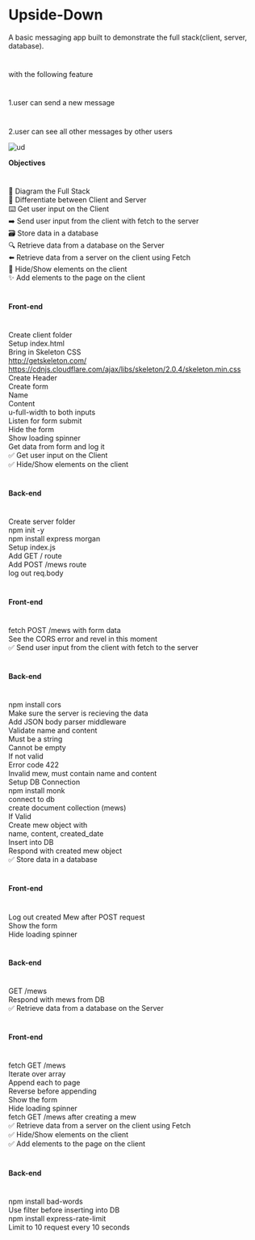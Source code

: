 # Upside-Down
A basic messaging app built to demonstrate the full stack(client, server, database).

#
with the following feature
#
1.user can send a new message
#
2.user can see all other messages by other users


![ud](https://user-images.githubusercontent.com/37223519/76159551-cc840d80-6147-11ea-9b31-1e8117e0f318.gif)

**Objectives**
#
 📝 Diagram the Full Stack  
 🔎 Differentiate between Client and Server  
 ⌨️ Get user input on the Client  
 ➡️ Send user input from the client with fetch to the server  
 🗃 Store data in a database  
 🔍 Retrieve data from a database on the Server  
 ⬅️ Retrieve data from a server on the client using Fetch  
 🙈 Hide/Show elements on the client  
 ✨ Add elements to the page on the client  
 #
 **Front-end**
 #
 Create client folder  
 Setup index.html  
 Bring in Skeleton CSS  
http://getskeleton.com/  
https://cdnjs.cloudflare.com/ajax/libs/skeleton/2.0.4/skeleton.min.css  
 Create Header  
 Create form  
 Name  
 Content  
 u-full-width to both inputs  
 Listen for form submit  
 Hide the form  
 Show loading spinner  
 Get data from form and log it  
✅ Get user input on the Client  
✅ Hide/Show elements on the client  

#
**Back-end**
#
 Create server folder  
 npm init -y  
 npm install express morgan  
 Setup index.js  
 Add GET / route  
 Add POST /mews route  
 log out req.body  
 #
 **Front-end**
 #
 fetch POST /mews with form data  
 See the CORS error and revel in this moment  
✅ Send user input from the client with fetch to the server  
#
**Back-end**
#
 npm install cors  
 Make sure the server is recieving the data  
 Add JSON body parser middleware  
 Validate name and content  
 Must be a string  
 Cannot be empty  
 If not valid  
 Error code 422  
 Invalid mew, must contain name and content  
 Setup DB Connection  
 npm install monk  
 connect to db  
 create document collection (mews)  
 If Valid  
 Create mew object with  
 name, content, created_date  
 Insert into DB  
 Respond with created mew object  
✅ Store data in a database  
#
**Front-end**
#
 Log out created Mew after POST request  
 Show the form  
 Hide loading spinner  
 
 #
 **Back-end**
 #
 GET /mews  
 Respond with mews from DB  
✅ Retrieve data from a database on the Server  

#
**Front-end**
#
 fetch GET /mews  
 Iterate over array  
 Append each to page  
 Reverse before appending  
 Show the form  
 Hide loading spinner  
 fetch GET /mews after creating a mew  
✅ Retrieve data from a server on the client using Fetch  
✅ Hide/Show elements on the client  
✅ Add elements to the page on the client  
#
**Back-end**
#
 npm install bad-words  
 Use filter before inserting into DB  
 npm install express-rate-limit  
 Limit to 10 request every 10 seconds  
